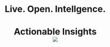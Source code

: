 

<h1 align="center">Live. Open. Intellgence.</h1>
<h1 align="center">Actionable Insights</h>


<div align="center">
<a href="https://ossinsight.io">
  <img src="/web/static/img/screenshots/homepage.gif"
</a>



 <div id="container" style="height: 100%"></div>

  <script type="text/javascript" src="https://fastly.jsdelivr.net/npm/jquery@3.7.1/dist/jquery.min.js"></script>
  <script type="text/javascript" src="https://fastly.jsdelivr.net/npm/echarts@5.5.0/dist/echarts.min.js"></script>
  
  <!-- Uncomment this line if you want to dataTool extension
  <script type="text/javascript" src="https://fastly.jsdelivr.net/npm/echarts@5.5.0/dist/extension/dataTool.min.js"></script>
  -->
  <!-- Uncomment this line if you want to use gl extension
  <script type="text/javascript" src="https://fastly.jsdelivr.net/npm/echarts-gl@2/dist/echarts-gl.min.js"></script>
  -->
  <!-- Uncomment this line if you want to echarts-stat extension
  <script type="text/javascript" src="https://fastly.jsdelivr.net/npm/echarts-stat@latest/dist/ecStat.min.js"></script>
  -->
  <!-- Uncomment this line if you want to use map
  <script type="text/javascript" src="https://fastly.jsdelivr.net/npm/echarts@4.9.0/map/js/china.js"></script>
  <script type="text/javascript" src="https://fastly.jsdelivr.net/npm/echarts@4.9.0/map/js/world.js"></script>
  -->
  <!-- Uncomment these two lines if you want to use bmap extension
  <script type="text/javascript" src="https://api.map.baidu.com/api?v=3.0&ak=YOUR_API_KEY"></script>
  <script type="text/javascript" src="https://fastly.jsdelivr.net/npm/echarts@5.5.0/dist/extension/bmap.min.js"></script>
  -->

  <script type="text/javascript">
    var dom = document.getElementById('container');
    var myChart = echarts.init(dom, null, {
      renderer: 'canvas',
      useDirtyRect: false
    });
    var app = {};
    var ROOT_PATH = 'https://echarts.apache.org/examples';
    var option;

    var config = {
  color: '#c0101a',
  levels: 1,
  intensity: 4,
  threshold: 0.01
};
var canvas = document.createElement('canvas');
canvas.width = 4096;
canvas.height = 2048;
context = canvas.getContext('2d');
context.lineWidth = 0.5;
context.strokeStyle = config.color;
context.fillStyle = config.color;
context.shadowColor = config.color;
$.when(
  $.getScript(
    'https://fastly.jsdelivr.net/npm/d3-array@2.8.0/dist/d3-array.js'
  ),
  $.getScript(
    'https://fastly.jsdelivr.net/npm/d3-contour@2.0.0/dist/d3-contour.js'
  ),
  $.getScript('https://fastly.jsdelivr.net/npm/d3-geo@2.0.1/dist/d3-geo.js'),
  $.getScript('https://fastly.jsdelivr.net/npm/d3-timer@2.0.0/dist/d3-timer.js')
).done(function () {
  image(ROOT_PATH + '/data-gl/asset/bathymetry_bw_composite_4k.jpg').then(
    function (image) {
      var m = image.height,
        n = image.width,
        values = new Array(n * m),
        contours = d3.contours().size([n, m]).smooth(true),
        projection = d3.geoIdentity().scale(canvas.width / n),
        path = d3.geoPath(projection, context);
      //   StackBlur.R(image, 5);
      for (var j = 0, k = 0; j < m; ++j) {
        for (var i = 0; i < n; ++i, ++k) {
          values[k] = image.data[k << 2] / 255;
        }
      }
      var opt = {
        image: canvas
      };
      var results = [];
      function update(threshold, levels) {
        context.clearRect(0, 0, canvas.width, canvas.height);
        var thresholds = [];
        for (var i = 0; i < levels; i++) {
          thresholds.push((threshold + (1 / levels) * i) % 1);
        }
        results = contours.thresholds(thresholds)(values);
        redraw();
      }
      function redraw() {
        results.forEach(function (d, idx) {
          context.beginPath();
          path(d);
          context.globalAlpha = 1;
          context.stroke();
          if (idx > (config.levels / 5) * 3) {
            context.globalAlpha = 0.01;
            context.fill();
          }
        });
        opt.onupdate();
      }
      d3.timer(function (t) {
        var threshold = (t % 10000) / 10000;
        update(threshold, 1);
      });
      initCharts(opt);
      update(config.threshold, config.levels);
    }
  );
  function image(url) {
    return new Promise(function (resolve) {
      var image = new Image();
      image.src = url;
      image.crossOrigin = 'Anonymous';
      image.onload = function () {
        var canvas = document.createElement('canvas');
        canvas.width = image.width / 8;
        canvas.height = image.height / 8;
        var context = canvas.getContext('2d');
        context.drawImage(image, 0, 0, canvas.width, canvas.height);
        resolve(context.getImageData(0, 0, canvas.width, canvas.height));
      };
    });
  }
  function initCharts(opt) {
    var contourChart = echarts.init(document.createElement('canvas'), null, {
      width: 4096,
      height: 2048
    });
    var img = new echarts.graphic.Image({
      style: {
        image: opt.image,
        x: -1,
        y: -1,
        width: opt.image.width + 2,
        height: opt.image.height + 2
      }
    });
    contourChart.getZr().add(img);
    opt.onupdate = function () {
      img.dirty();
    };
    myChart.setOption({
      backgroundColor: '#000',
      globe: {
        environment: ROOT_PATH + '/data-gl/asset/starfield.jpg',
        heightTexture:
          ROOT_PATH + '/data-gl/asset/bathymetry_bw_composite_4k.jpg',
        displacementScale: 0.05,
        displacementQuality: 'high',
        baseColor: '#000',
        shading: 'realistic',
        realisticMaterial: {
          roughness: 0.2,
          metalness: 0
        },
        postEffect: {
          enable: true,
          depthOfField: {
            // enable: true
          }
        },
        light: {
          ambient: {
            intensity: 0
          },
          main: {
            intensity: 0.1,
            shadow: false
          },
          ambientCubemap: {
            texture: ROOT_PATH + '/data-gl/asset/lake.hdr',
            exposure: 1,
            diffuseIntensity: 0.5,
            specularIntensity: 2
          }
        },
        viewControl: {
          autoRotate: false
        },
        layers: [
          {
            type: 'blend',
            blendTo: 'emission',
            texture: contourChart,
            intensity: config.intensity
          }
        ]
      }
    });
  }
});

    if (option && typeof option === 'object') {
      myChart.setOption(option);
    }

    window.addEventListener('resize', myChart.resize);
  </script>










<a href="https://next.ossinsight.io/widgets/official/compose-user-dashboard-stats?user_id=391299" target="_blank" style="display: block" align="center">
  <picture>
    <source media="(prefers-color-scheme: dark)" srcset="https://next.ossinsight.io/widgets/official/compose-user-dashboard-stats/thumbnail.png?user_id=391299&image_size=auto&color_scheme=dark" width="771" height="auto">
    <img alt="Dashboard stats of @JT5D" src="https://next.ossinsight.io/widgets/official/compose-user-dashboard-stats/thumbnail.png?user_id=391299&image_size=auto&color_scheme=light" width="771" height="auto">
  </picture>
</a>
</div>

<h4 align="center">
  <b><a href="https://ossinsight.io/explore/">Data Explorer</a></b>
  •
  <b><a href="https://ossinsight.io/collections/open-source-database">Repo Rankings</a></b>
  •
  <b><a href="https://ossinsight.io/analyze/Ovilia">Developer Analytics</a></b>
  •
  <a href="https://ossinsight.io/analyze/pingcap/tidb">Repo Analytics</a>
  •
  <a href="https://ossinsight.io/collections/open-source-database">Collections</a>
  •
  <a href="https://ossinsight.io/docs/workshop">Workshop</a>
  •
  <a href="https://ossinsight.io/blog">Blog</a>
  •
  <a href="https://ossinsight.io/docs">API</a>
  •
  <a href="https://twitter.com/OSSInsight">Twitter</a>
</h3>

## Introduction

OSS Insight is a powerful tool that provides comprehensive, valuable, and trending insights into the open source world by analyzing 5+ billion rows of GitHub events data.

OSS Insight's <a href="https://ossinsight.io/explore/">Data Explorer</a> provides a new way to explore GitHub data. Simply ask your question in natural language and Data Explorer will generate SQL, query the data, and present the results visually.

OSS Insight also provides in-depth analysis of individual GitHub repositories and developers, as well as the ability to compare two repositories using the same metrics.
  
[🎦 Video - OSS Insight: Easiest New Way to Analyze Open Source Software](https://www.youtube.com/watch?v=6ofDBgXh4So&t=1s)

### **Feature 0: Shareable Insight Widgets**

| Repository Activity Trends | Collaborative Productivity - Last 28 days |
| ----------- | ----------- |
|<img src="https://next.ossinsight.io/widgets/official/compose-activity-trends/thumbnail.png?repo_id=41986369&image_size=auto" />|<img src="https://next.ossinsight.io/widgets/official/compose-last-28-days-collaborative-productivity/thumbnail.png?repo_id=41986369&image_size=auto" />|

| Repository Performance Stats - Last 28 days | Active Contributors - Last 28 days |
| ----------- | ----------- |
|<img src="https://next.ossinsight.io/widgets/official/compose-last-28-days-stats/thumbnail.png?repo_id=41986369&image_size=auto" />|<img src="https://next.ossinsight.io/widgets/official/compose-recent-active-contributors/thumbnail.png?repo_id=41986369&limit=100&image_size=auto"/>|

| Star Geographic Distribution | Star History |
| ----------- | ----------- |
|<img src="https://next.ossinsight.io/widgets/official/analyze-repo-stars-map/thumbnail.png?activity=stars&repo_id=41986369&image_size=auto" />|<img src="https://next.ossinsight.io/widgets/official/analyze-repo-stars-history/thumbnail.png?repo_id=41986369&image_size=auto" />|

For more charming widgets, please [Check it out 👉](https://next.ossinsight.io/widgets?utm_source=github&utm_medium=referral)

### **Feature 1: GPT-Powered Data Exploration**
  
Data Explorer provides a new way to discover trends and insights into 5+ billion rows of GitHub data.

Simply ask your question in natural language and Data Explorer will generate SQL, query the data, and present the results visually. It's built with <a href="https://tidbcloud.com/channel?utm_source=ossinsight&utm_medium=referral&utm_campaign=chat2query_202301&utm_content=github_readme">Chat2Query</a>, a GPT-powered SQL generator in TiDB Cloud. 

Examples:

* [Projects similar to @facebook/react](https://ossinsight.io/explore?id=ba186a53-b2ab-4cad-a46f-e2c36566cacd)
* [The most interesting Web3 projects](https://ossinsight.io/explore?id=f829026d-491c-44e0-937a-287f97a3cba7)
* [Where are @kubernetes/kubernetes contributors from?](https://ossinsight.io/explore?id=754a681e-913f-4333-b55d-dbd8598bd84d)
* [More popular questions](https://ossinsight.io/explore/)

[🎦 Video - Data Explorer: Discover insights in GitHub data with GPT-generated SQL](https://www.youtube.com/watch?v=rZZfgOJ-quI)

### **Feature 2: Technical Fields Analytics 👁️**

* **GitHub Collections Analysis**
  
  Find insights about the monthly or historical rankings and trends in technical fields with curated repository lists.

<div align="center">
  <a href="https://en.pingcap.com/tidb-cloud/?utm_source=ossinsight&utm_medium=referral">
     <img src="/web/static/img/screenshots/homepage-collection.png" alt="GitHub Collections Analytics" height="500" />
  </a>
</div>


  **Examples**:
  
  * [Collection: Web Framework](https://ossinsight.io/collections/web-framework)
  * [Collection: Artificial Intelligence](https://ossinsight.io/collections/artificial-intelligence)
  * [Collection: Web3](https://ossinsight.io/collections/web3)
  * [More](https://ossinsight.io/collections/open-source-database) ...

  **Welcome to add collections**

  👏 We welcome your contributions here! You can add a collection on our website by submitting PRs. Please create a `.yml` file under [the collections file path]( https://github.com/pingcap/ossinsight/tree/main/etl/meta/collections).

  [Here](https://github.com/pingcap/ossinsight/blob/main/CONTRIBUTING.md#add-a-collection) is a file template that describes what you need to include. We look forward to your PRs！

* **Deep Insight into some popular fields of technology**
  
  Share with you many deep insights into some popular fields of technology, such as open source Databases, JavaScript Framework, Low-code Development Tools and so on.

   **Examples**:
  * [Deep Insight Into Open Source Databases](https://ossinsight.io/blog/deep-insight-into-open-source-databases)
  * [JavaScript Framework Repos Landscape 2021](https://ossinsight.io/blog/deep-insight-into-js-framework-2021)
  * [Web Framework Repos Landscape 2021](https://ossinsight.io/blog/deep-insight-into-web-framework-2021)
  * [More](https://ossinsight.io/blog) ...
  
  We’ll also share the SQL commands that generate all these analytical results above each chart, so you can use them on your own on TiDB Cloud following this [10-minute tutorial](https://ossinsight.io/blog/try-it-yourself/).

### **Feature 3: Developer Analytics**

Insights about **developer productivity**, **work cadence**, and **collaboration** from developers' contribution behavior.

* **Basic**:
  * Stars, behavior, most used languages，and contribution trends
  * Code (commits, pull requests, pull request size and code line changes), code reviews, and issues
* **Advanced**:
  * Contribution time distribution for all kind of contribution activities
  * Monthly stats about contribution activities in all public repositories

<div align="center">
    <img src="/web/static/img/screenshots/homepage-developer.png" alt="Developer Analytics" height="500" />
</div>

### **Feature 4: Repository Analytics**

Insights about the **code update frequency & degree of popularity** from repositories' status.

* **Basic**:
  * Stars, forks, issues, commits, pull requests, contributors, programming languages, and lines of code modified
  * Historical trends of these metrics
  * Time cost of issues, pull requests
* **Advanced**:
  * Geographical distribution of stargazers, issue creators, and pull request creators
  * Company distribution of stargazers, issue creators, and pull request creators

<div align="center">
    <img src="/web/static/img/screenshots/homepage-repository.png" alt="Repository Analytics" height="500" />
</div>

**Examples**:
* [React](https://ossinsight.io/analyze/facebook/react)
* [TiDB](https://ossinsight.io/analyze/pingcap/tidb)
* [web3.js](https://ossinsight.io/analyze/web3/web3.js)
* [Ant Design](https://ossinsight.io/analyze/ant-design/ant-design)
* [Chaos Mesh](https://ossinsight.io/analyze/chaos-mesh/chaos-mesh)

### **Feature 5: Compare Projects 🔨**

Compare two projects using the repo metrics mentioned in **Repository Analytics**.

**Examples**:
* [Compare Vue and React](https://ossinsight.io/analyze/vuejs/vue?vs=facebook/react)
* [Compare CockroachDB and TiDB](https://ossinsight.io/analyze/pingcap/tidb?vs=cockroachdb/cockroach)
* [Compare PyTorch and TensorFlow](https://ossinsight.io/analyze/pytorch/pytorch?vs=tensorflow/tensorflow)
  
## Contribution

We've released OSS Insight because it can do more insights about GitHub.We hope that others can benefit from the project. You are more than welcome to participate in capacity building. We are thankful for any [contributions](https://github.com/pingcap/ossinsight/blob/main/CONTRIBUTING.md) from the community.

* [GitHub Discussion](https://github.com/pingcap/ossinsight/discussions). Best for: help with building, discussion about OSS Insight best practices.
* [GitHub Issues](https://github.com/pingcap/ossinsight/issues). Best for: bugs and errors you encounter using OSS Insight.
* [GitHub PR](https://github.com/pingcap/ossinsight/pulls). Best for: pull request the features you wish for OSS Insight.
  * [collection](https://github.com/pingcap/ossinsight/blob/main/CONTRIBUTING.md#add-a-collection) You can add a collection on our website.
  * [blog](https://github.com/pingcap/ossinsight/blob/main/CONTRIBUTING.md#add-a-blog) You are welcome to share blogs about using OSS Insight.
  * [fix](https://github.com/pingcap/ossinsight/blob/main/CONTRIBUTING.md#add-a-collection) You can make fixes to current issues.
  * [feat](https://github.com/pingcap/ossinsight/blob/main/CONTRIBUTING.md#feature-requests) You are welcome to contribute if you have new feature ideas.

## Contact

We have a few channels for contact:

* [GitHub Discussions](https://github.com/pingcap/ossinsight/discussions): You can ask a question or discuss here.
* [@OSS Insight](https://twitter.com/OSSInsight) on Twitter
* [mail](mailto:ossinsight@pingcap.com):If you want to analyze more, please [contact us](mailto:ossinsight@pingcap.com) ✉️

## Development

* [⚙️ Setup](https://github.com/pingcap/ossinsight/blob/main/CONTRIBUTING.md#development)
* [💡 How to build your own insight tool](https://ossinsight.io/docs/workshop/mini-ossinsight/introduction)

## Sponsors

<div align="center">
  <a href="https://en.pingcap.com/tidb-cloud/?utm_source=ossinsight&utm_medium=referral">
    <img src="/web/static/img/tidb-cloud-logo-w.png" height=50 />
  </a>
</div>

